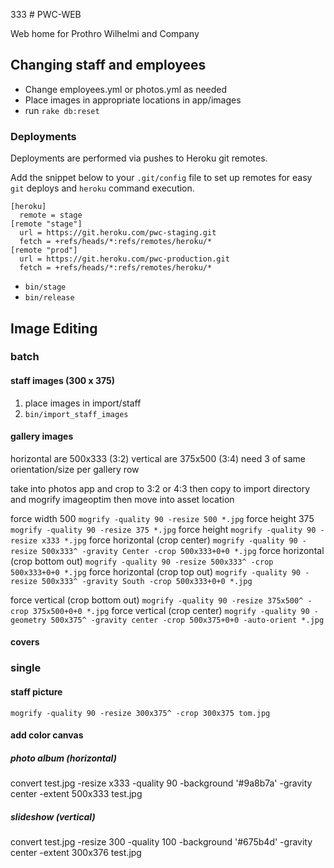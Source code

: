 333 # PWC-WEB

Web home for Prothro Wilhelmi and Company

## Changing staff and employees

* Change employees.yml or photos.yml as needed
* Place images in appropriate locations in app/images
* run `rake db:reset`

### Deployments

Deployments are performed via pushes to Heroku git remotes.

Add the snippet below to your `.git/config` file to set up remotes for easy `git` deploys and `heroku` command execution.

```
[heroku]
  remote = stage
[remote "stage"]
  url = https://git.heroku.com/pwc-staging.git
  fetch = +refs/heads/*:refs/remotes/heroku/*
[remote "prod"]
  url = https://git.heroku.com/pwc-production.git
  fetch = +refs/heads/*:refs/remotes/heroku/*
```

* `bin/stage`
* `bin/release`

## Image Editing

### batch
#### staff images (300 x 375)

1. place images in import/staff
2. `bin/import_staff_images`

#### gallery images

horizontal are 500x333 (3:2)
vertical are 375x500 (3:4)
need 3 of same orientation/size per gallery row

take into photos app and crop to 3:2 or 4:3
then copy to import directory and mogrify
imageoptim then move into asset location

force width 500
`mogrify -quality 90 -resize 500 *.jpg`
force height 375
`mogrify -quality 90 -resize 375 *.jpg`
force height
`mogrify -quality 90 -resize x333 *.jpg`
force horizontal (crop center)
`mogrify -quality 90 -resize 500x333^ -gravity Center -crop 500x333+0+0 *.jpg`
force horizontal (crop bottom out)
`mogrify -quality 90 -resize 500x333^ -crop 500x333+0+0 *.jpg`
force horizontal (crop top out)
`mogrify -quality 90 -resize 500x333^ -gravity South -crop 500x333+0+0 *.jpg`

force vertical (crop bottom out)
`mogrify -quality 90 -resize 375x500^ -crop 375x500+0+0 *.jpg`
force vertical (crop center)
`mogrify -quality 90 -geometry 500x375^ -gravity center -crop 500x375+0+0 -auto-orient *.jpg`


#### covers


### single

#### staff picture
`mogrify -quality 90 -resize 300x375^ -crop 300x375 tom.jpg`

#### add color canvas

##### photo album (horizontal)
convert test.jpg -resize x333 -quality 90 -background '#9a8b7a' -gravity center -extent 500x333 test.jpg

##### slideshow (vertical)
convert test.jpg -resize 300 -quality 100 -background '#675b4d' -gravity center -extent 300x376 test.jpg
